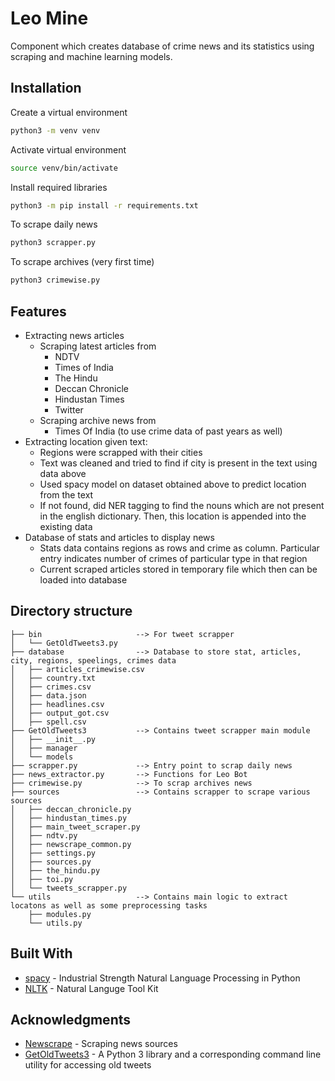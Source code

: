 # Leo Mine

Component which creates database of crime news and its statistics using scraping and machine learning models.

## Installation

Create a virtual environment

```bash
python3 -m venv venv
```

Activate virtual environment

```bash
source venv/bin/activate
```

Install required libraries

```bash
python3 -m pip install -r requirements.txt
```

To scrape daily news

```bash
python3 scrapper.py
```

To scrape archives (very first time)

```bash
python3 crimewise.py
```

## Features

- Extracting news articles
  - Scraping latest articles from
    - NDTV
    - Times of India
    - The Hindu
    - Deccan Chronicle
    - Hindustan Times
    - Twitter
  - Scraping archive news from
    - Times Of India (to use crime data of past years as well)
- Extracting location given text:
  - Regions were scrapped with their cities
  - Text was cleaned and tried to find if city is present in the text using data above
  - Used spacy model on dataset obtained above to predict location from the text
  - If not found, did NER tagging to find the nouns which are not present in the english dictionary. Then, this location is appended into the existing data
- Database of stats and articles to display news
  - Stats data contains regions as rows and crime as column. Particular entry indicates number of crimes of particular type in that region
  - Current scraped articles stored in temporary file which then can be loaded into database

## Directory structure

```text
├── bin                     --> For tweet scrapper
│   └── GetOldTweets3.py
├── database                --> Database to store stat, articles, city, regions, speelings, crimes data
│   ├── articles_crimewise.csv
│   ├── country.txt
│   ├── crimes.csv
│   ├── data.json
│   ├── headlines.csv
│   ├── output_got.csv
│   ├── spell.csv
├── GetOldTweets3           --> Contains tweet scrapper main module
│   ├── __init__.py
│   ├── manager
│   └── models
├── scrapper.py             --> Entry point to scrap daily news
├── news_extractor.py       --> Functions for Leo Bot
├── crimewise.py            --> To scrap archives news
├── sources                 --> Contains scrapper to scrape various sources
│   ├── deccan_chronicle.py
│   ├── hindustan_times.py
│   ├── main_tweet_scraper.py
│   ├── ndtv.py
│   ├── newscrape_common.py
│   ├── settings.py
│   ├── sources.py
│   ├── the_hindu.py
│   ├── toi.py
│   └── tweets_scrapper.py
└── utils                   --> Contains main logic to extract locatons as well as some preprocessing tasks
    ├── modules.py
    └── utils.py
```

## Built With

- [spacy](https://spacy.io/) - Industrial Strength Natural Language Processing in Python
- [NLTK](https://www.nltk.org/) - Natural Languge Tool Kit

## Acknowledgments

- [Newscrape](https://github.com/vishvanath45/Newscrape) - Scraping news sources
- [GetOldTweets3](https://github.com/Mottl/GetOldTweets3) - A Python 3 library and a corresponding command line utility for accessing old tweets
